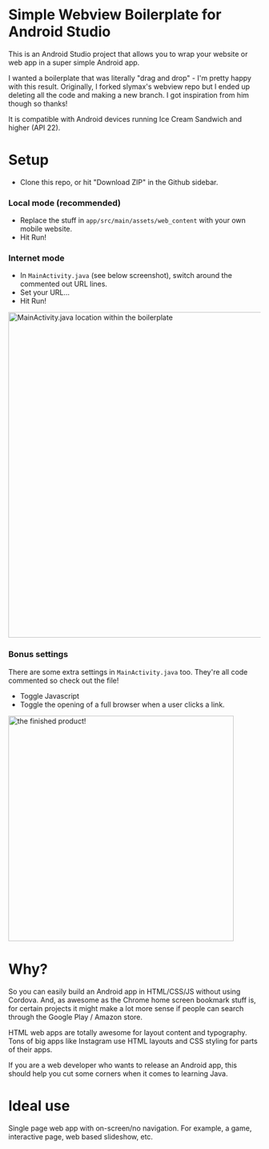 # Simple Webview Boilerplate for Android Studio

This is an Android Studio project that allows you to wrap your website or web app in a super simple Android app.

I wanted a boilerplate that was literally "drag and drop" - I'm pretty happy with this result. Originally, I forked slymax's webview repo but I ended up deleting all the code and making a new branch. I got inspiration from him though so thanks!

It is compatible with Android devices running Ice Cream Sandwich and higher (API 22).

# Setup
- Clone this repo, or hit "Download ZIP" in the Github sidebar.

### Local mode (recommended)
- Replace the stuff in `app/src/main/assets/web_content` with your own mobile website.
- Hit Run!

### Internet mode
- In `MainActivity.java` (see below screenshot), switch around the commented out URL lines.
- Set your URL...
- Hit Run!

<img src="https://github.com/nabilfreeman/android-webview-boilerplate/raw/master/readme-screenshots/files.png" alt="MainActivity.java location within the boilerplate" width="650">

### Bonus settings

There are some extra settings in `MainActivity.java` too. They're all code commented so check out the file!

- Toggle Javascript
- Toggle the opening of a full browser when a user clicks a link.

<img src="https://github.com/nabilfreeman/android-webview-boilerplate/raw/master/readme-screenshots/telefono.png" alt="the finished product!" width="450">

# Why?

So you can easily build an Android app in HTML/CSS/JS without using Cordova. And, as awesome as the Chrome home screen bookmark stuff is, for certain projects it might make a lot more sense if people can search through the Google Play / Amazon store.

HTML web apps are totally awesome for layout content and typography. Tons of big apps like Instagram use HTML layouts and CSS styling for parts of their apps.

If you are a web developer who wants to release an Android app, this should help you cut some corners when it comes to learning Java.

# Ideal use

Single page web app with on-screen/no navigation. For example, a game, interactive page, web based slideshow, etc.
